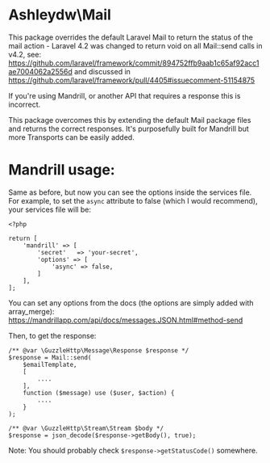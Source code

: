 Ashleydw\Mail
=========


This package overrides the default Laravel Mail to return the status of the mail action - Laravel 4.2 was changed to return void on all Mail::send calls in v4.2, see: https://github.com/laravel/framework/commit/894752ffb9aab1c65af92acc1ae7004062a2556d and discussed in https://github.com/laravel/framework/pull/4405#issuecomment-51154875

If you're using Mandrill, or another API that requires a response this is incorrect.

This package overcomes this by extending the default Mail package files and returns the correct responses. It's purposefully built for Mandrill but more Transports can be easily added.

# Mandrill usage:

Same as before, but now you can see the options inside the services file. For example, to set the `async` attribute to false (which I would recommend), your services file will be:

```
<?php

return [
	'mandrill' => [
		'secret'   => 'your-secret',
		'options' => [
			'async' => false,
		]
	],
];
```

You can set any options from the docs (the options are simply added with array_merge): https://mandrillapp.com/api/docs/messages.JSON.html#method-send

Then, to get the response:

```
/** @var \GuzzleHttp\Message\Response $response */
$response = Mail::send(
	$emailTemplate,
	[
		....
	],
	function ($message) use ($user, $action) {
		....
	}
);

/** @var \GuzzleHttp\Stream\Stream $body */
$response = json_decode($response->getBody(), true);
```

Note: You should probably check `$response->getStatusCode()`  somewhere.